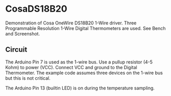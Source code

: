 CosaDS18B20
===========

Demonstration of Cosa OneWire DS18B20 1-Wire driver. Three
Programmable Resolution 1-Wire Digital Thermometers are used. See
Bench and Screenshot. 

Circuit
-------
The Arduino Pin 7 is used as the 1-wire bus. Use a pullup resistor
(4-5 Kohm) to power (VCC). Connect VCC and ground to the Digital
Thermometer. The example code assumes three devices on the 1-wire bus
but this is not critical.  

The Arduino Pin 13 (builtin LED) is on during the temperature
sampling. 

